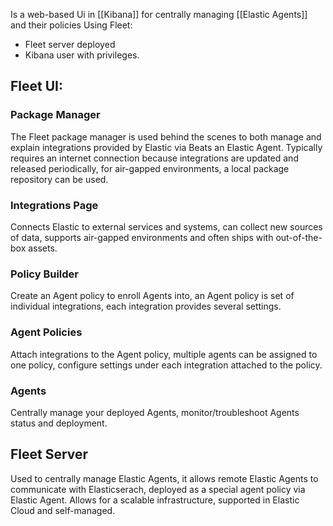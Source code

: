 Is a web-based Ui in [[Kibana]] for centrally managing [[Elastic Agents]] and their policies
Using Fleet:
- Fleet server deployed
- Kibana user with privileges.
## Fleet UI:
### Package Manager
The Fleet package manager is used behind the scenes to both manage and explain integrations provided by Elastic via Beats an Elastic Agent. Typically requires an internet connection because integrations are updated and released periodically, for air-gapped environments, a local package repository can be used.
### Integrations Page
Connects Elastic to external services and systems, can collect new sources of data, supports air-gapped environments and often ships with out-of-the-box assets.
### Policy Builder
Create an Agent policy to enroll Agents into, an Agent policy is set of individual integrations, each integration provides several settings.
### Agent Policies
Attach integrations to the Agent policy, multiple agents can be assigned to one policy, configure settings under each integration attached to the policy.
### Agents
Centrally manage your deployed Agents, monitor/troubleshoot Agents status and deployment.

## Fleet Server
Used to centrally manage Elastic Agents, it allows remote Elastic Agents to communicate with Elasticserach, deployed as a special agent policy via Elastic Agent. Allows for a scalable infrastructure, supported in Elastic Cloud and self-managed.
